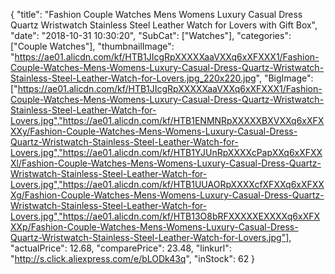 {
	"title": "Fashion Couple Watches Mens Womens Luxury Casual Dress Quartz Wristwatch Stainless Steel Leather Watch for Lovers with Gift Box",
	"date": "2018-10-31 10:30:20",
	"SubCat": ["Watches"],
	"categories": ["Couple Watches"],
	"thumbnailImage": "https://ae01.alicdn.com/kf/HTB1JIcgRpXXXXXaaVXXq6xXFXXX1/Fashion-Couple-Watches-Mens-Womens-Luxury-Casual-Dress-Quartz-Wristwatch-Stainless-Steel-Leather-Watch-for-Lovers.jpg_220x220.jpg",
	"BigImage": ["https://ae01.alicdn.com/kf/HTB1JIcgRpXXXXXaaVXXq6xXFXXX1/Fashion-Couple-Watches-Mens-Womens-Luxury-Casual-Dress-Quartz-Wristwatch-Stainless-Steel-Leather-Watch-for-Lovers.jpg","https://ae01.alicdn.com/kf/HTB1ENMNRpXXXXXBXVXXq6xXFXXXy/Fashion-Couple-Watches-Mens-Womens-Luxury-Casual-Dress-Quartz-Wristwatch-Stainless-Steel-Leather-Watch-for-Lovers.jpg","https://ae01.alicdn.com/kf/HTB1YJUnRpXXXXcPapXXq6xXFXXXl/Fashion-Couple-Watches-Mens-Womens-Luxury-Casual-Dress-Quartz-Wristwatch-Stainless-Steel-Leather-Watch-for-Lovers.jpg","https://ae01.alicdn.com/kf/HTB1UUAORpXXXXcfXFXXq6xXFXXXg/Fashion-Couple-Watches-Mens-Womens-Luxury-Casual-Dress-Quartz-Wristwatch-Stainless-Steel-Leather-Watch-for-Lovers.jpg","https://ae01.alicdn.com/kf/HTB13O8bRFXXXXXEXXXXq6xXFXXXp/Fashion-Couple-Watches-Mens-Womens-Luxury-Casual-Dress-Quartz-Wristwatch-Stainless-Steel-Leather-Watch-for-Lovers.jpg"],
	"actualPrice": 12.68,
	"comparePrice": 23.48,
	"linkurl": "http://s.click.aliexpress.com/e/bLODk43q",
	"inStock": 62
}
